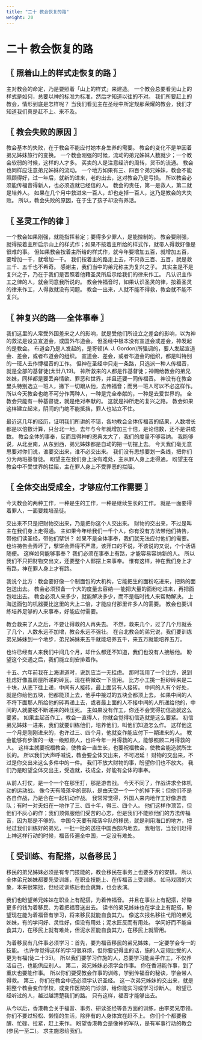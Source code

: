 ```yaml
---
title: "二十 教会恢复的路"
weight: 20
---
```


# 二十 教会恢复的路


## 〖 照着山上的样式走恢复的路 〗

主对教会的命定，乃是要照着「山上的样式」来建造。
一个教会总要看见山上的样式是如何，总要以神的标准为标准，然后才知道以往的不对。
我们所要赶上的教会，情形到底是怎样呢？
当我们看见主在圣经中所定规那荣耀的教会，我们才知道我们真是赶不上、来不及。

## 〖 教会失败的原因 〗

教会基本的失败，在于教会不能应付她本身生养的需要。
教会的变化不是单因着弟兄姊妹旅行的变换。
一个教会刚强的时候，流动的弟兄姊妹人数就少；一个教会软弱的时候，这样的人才多。
买卖的人是注意经济的周转，货币的流通。
教会也同样应注意弟兄姊妹的流动。
一个地方如果有三、四百个弟兄姊妹，教会不能照顾得好，过一年后，就新的进来，老的出去，这对教会乃是亏损。
所以教会必须能传福音得新人，也必须造就已经信的人。
教会的责任，第一是救人，第二就是培养人。
如果在几个月中救进来一百人，却也走掉一百人，这乃是教会的大失败。
所以，教会失败的原因，在于生了孩子却没有养活。

## 〖 圣灵工作的律 〗

一个教会如果刚强，就能指挥若定；要得多少罪人，是能控制的。
教会要刚强，就得按着主所启示山上的样式作；如果不按着主所给的样式作，就带人得救好像是很难的事。
但如果教会按着主所给的样式作，就今年要增加五百，就增加五百，要增加一千，就增加一千。
我们按着主的路走上去，不只救三百、五百，就是救三千、五千也不希奇。
感谢主，我们当中的弟兄称主为复兴之子。
其实主是不是复兴之子，乃在于我们是否照着他藉圣灵所启示给我们的律来作工。
凡认识主作工之律的人，就会同意我所说的。
教会传福音时，如果认识圣灵的律，按着圣灵的律来作工，人得救就没有问题。
教会一出来，人就不能不得救，教会就不能不复兴。

## 〖 神复兴的路──全体事奉 〗

我们这里的人常受外国差来之人的影响，就是受他们所设立之差会的影响，以为神的救法是设立宣道会，或国外布道会。
但圣经中根本没有宣道会或差会，神发起的是教会。
布道会乃是人发起的，是哥顿(A. J. Gordon)所强调的，要人发起宣道会、差会，或者布道会的组织。
宣道会、差会，或者布道会的组织，都是叫特别的一班人去作慱福音的工作。
但神在圣经中只走一条路，只选派一种人传福音，就是全部的基督徒(太廿八19)。
神所救来的人都是作基督徒；神赐给教会的弟兄姊妹，同样都是要丢弃情欲、罪恶和世界，并且还要一同传福音。
神没有在教会里头特别选立一班人，撇下一切跟从他，去传福音；而另一班人可以不必这样作。
所以今天教会也绝不可分作两种人，一种是完全奉献的，一种是去爱世界的。
全教会只能有一种基督徒，就是绝对奉献的。
这就是神所走的复兴之路。
教会如果这样建立起来，阴间的门绝不能抵挡，罪人也站立不住。

最近这几年的经历，证明我们所讲的不错，各地教会全体传福音的结果，人数增长都是以倍数计算，只台北一地，去年与今年就增加三十倍，是论倍数，还不是讲成数。
教会全体的事奉，反而显得神的恩典太大了，我们的度量不够容纳。
我能够说，从北至南，从东到西，弟兄姊妹都是自动的把一切摆上去。
今天我们毫无意思要对你们说，谁要交出来，谁不必交出来。
我们没有思想要划一条线，把你们分为两班基督徒。
盼望主在我们身上没有难处，主从罪人身上走得通。
盼望主在教会中不受世界的拦阻，主在罪人身上不受罪恶的拦阻。

## 〖 全体交出受成全，才够应付工作需要 〗

今天教会的两种工作，一种是生的工作，一种是继续生长的工作。
就是一面要得着罪人，一面要栽培圣徒。

交出来不只是把财物交出来，乃是把你这个人交出来。
财物的交出来，不过是叫主在我们身上走得通。
主如果今年给我们一千个人，你有没有方法带他们祷告，带他们读圣经，带他们擘饼？
如果不是全体事奉，我们就无法应付他们的需要。
也许祷告会弄坏了，擘饼会弄得不严肃，该开口的不说，不该说的又说，个个话语随便。
这样如何能够事奉？
我们必须在事奉上有路，才能容易容纳新的人。
所以我们不只把财物交出文，还要整个人鄑摆上来事奉。
惟有这样，神在我们身上才有路，神在罪人身上才有路。

我说个比方：教会要好像一个制面包的大机构，它能把生的面粉吃进来，把熟的面包送出去。
教会必须预备一个大的度量去容纳──能把大量的面粉吃进来，再把面包吐出去。
教会必须人来多少，就能解决多少，而不是临时找人来帮助解决。
上海送面包的机器要比这里的大上二倍，才能应付那里许多人的需要。
教会也要训练培养足够的人来事奉，好能应付需要。

教会救来了人之后，不要让得救的人再失去。
不然，救来几个，过了几个月就丢了几个，人数永远不加增，教会永远不强壮。
在台北教会的弟兄说，我们要训练弟兄姊妹到一个地步，弟兄姊妹来五千就能培养五千，来五万就能培养五万。

也许已经有人来我们中间几个月，却什么都还不知道，我们也没有人接触他。
盼望这个交通之后，我们能立刻安排着作。

十五、六年前我在上海讲道时，说到应当一无挂虑。
那时我用了一个比方，说到挂虑好像盖房屋所递的砖瓦，现在稍微改一下应用。
比方小工挑一担砂砖来是二十块，从底下往上递，中间有人接砖，最上面另有人接砖。
中间的人有个好处，就是你给他五块，他都能顶上去，他手中接过的五块全都顶上去。
如果中间的人不将下面那人所给他的砖再递上去，或者最上面的人不接中间的人所递给他的，中间的人就要被不断递来的砖压死。
主如果没有作工，你还不会觉得初信造就这么要紧。
如果主起首作工，教会一直得人，你就会觉得初信造就是这么要紧。
初信弟兄姊妹一进来，我们就要训练他们，培养他们，叫他们知道怎么作。
这样他这一个月是刚刚进来的，也许过三、四个月，他就变作能应付下一期进来的人。
教会能够有步骤的一级一级照顾人，也许今年一月得救的人，能够照顾二月得救的人。
这样主就要祝福教会，使教会一直生长，也要祝福教会，使教会能造就所生长的。
所以我们大声呼喊说，教会要全体交出来，不可迟延！
财物的交出来，不过是你交出来这么多件中的一件。
我们不放大财物的事，盼望你们也不放大。
我们乃是盼望全体交出主，受造就，衼成全，好能有全体的事奉。

从前人打仗，是一个一个在那里打，那是游击战。
今天不同了，作战讲求全体机动的运动战。
像今天有降落伞的部队，是由天空一个一个的掉下来；但他们不是各自作战，乃是合在一起机动作战。
我常常觉得，外国人来内地作工好像游击队；有时一对夫妇在一地作了三、四十年，得三、四个人。
他们这样作顶苦，但他们不灰心的作；我们顶佩服他们受苦的心志，但是我们不能照他们的方法传福音，因为那是不够的。
中国今天要有降落伞队的移民，就是利用海口的地方，把经过我们训练好的弟兄，一批一批的送往中国西部内地去。
我相信，当我们赶得上神这样行动的时候，福音传遍全中国，一定没有难处。

## 〖 受训练、有配搭，以备移民 〗

移民的弟兄姊妹必须是有专门技能的，教会移民在事务上也要多方的安排。
所以全体弟兄姊妹都要先受训练，在职业技能上、在传福音上受训练。
如马戏团的大象，本来很笨拙，但经过训练后也会跳舞，也会表演。

我们也盼望弟兄姊妹在职业上有配搭，为着传福音。
并且在事业上有配搭，好赚更多的钱为着移民、为着把福音送出去。
读书的弟兄姊妹也在学业上有配搭，盼望现在能为着福音有学习，将来移民就能自食其力。
像这次报名移往弋阳的弟兄姊妹，有的学问好、灵性好，但没有用处；泥水匠反而有用处。
学问好而不能自食其力，在移民上就有难处，但泥水匠能自食其力，在移民上就管用。

为着移民有几件事必须学习：首先，要为福音移民的弟兄姊姝，一定要学会专一的技能。
也许你觉得这样的学习很麻烦，但你要记得主的话，施的人定规比受的人更为有福(徒二十35)。
所以我们要学习作施的人，总要学习能亲手作工，不仅养活自己，也能供应别人。
第二，弟兄姊妹必须学会作事。
你在香港能作事，到了重庆也要能作事。
所以你们要受教会作事的训练，学到传福音的秘诀，学会带人得救。
第三，你们在教会中还必须学认识圣经。
这一次弟兄姊妹的交出来，就是把整个教会变作学校，或变作医院的门诊部，给你能实习或学习诊断人。
盼望已经听过的人，越过越清楚我们的路。
只有这样，福音才能够出去。

从今以后，香港教会关于福音、事务、研读圣经等各方面的训练，由李弟兄带领。
你们不要过轻松、懒惰的生活，除非有的人身体宾在赶不上。
你们个个都要儆醒、忙碌、拉紧，赶上来作。
盼望香港教会是像神的军队，是有军事行动的教会(参民一至二)。
求主施恩给我们。
